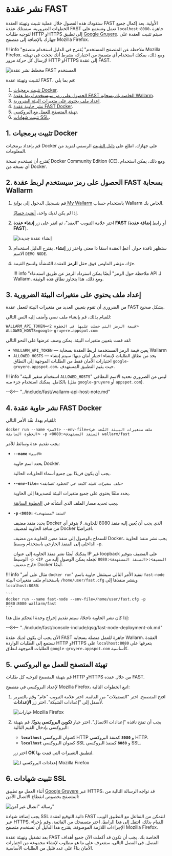 [img-qsg-deployment-scheme]:    ../../images/fast/qsg/en/deployment/5-qsg-fast-inst-scheme.png
[img-fast-create-node]:         ../../images/fast/qsg/common/deployment/6-qsg-fast-inst-create-node.png   
[img-firefox-options]:          ../../images/fast/qsg/common/deployment/9-qsg-fast-inst-ff-options-window.png
[img-firefox-proxy-options]:    ../../images/fast/qsg/common/deployment/10-qsg-fast-inst-ff-proxy-options.png
[img-insecure-connection]:      ../../images/fast/qsg/common/deployment/11-qsg-fast-inst-untrusted-cert.png

[link-https-google-gruyere]:    https://google-gruyere.appspot.com
[link-docker-docs]:             https://docs.docker.com/
[link-wl-fast-trial]:           https://fast.wallarm.com/signup
[link-wl-console]:              https://us1.my.wallarm.com
[link-ssl-installation]:        ../ssl/intro.md

[wl-cloud-list]:    ../cloud-list.md
      
[anchor1]:  #1-install-the-docker-software              
[anchor2]:  #2-obtain-a-token-that-will-be-used-to-connect-your-fast-node-to-the-wallarm-cloud
[anchor3]:  #3-prepare-a-file-containing-the-necessary-environment-variables 
[anchor4]:  #4-deploy-the-fast-node-docker-container 
[anchor5]:  #5-configure-the-browser-to-work-with-the-proxy
[anchor6]:  #6-install-ssl-certificates 
    
    
# نشر عقدة FAST

ستقودك هذه الفصول خلال عملية تثبيت وتهيئة العقدة FAST الأولية. بعد إكمال جميع الخطوات الضرورية، ستمتلك عقدة FAST تعمل وتستمع على `localhost:8080`، جاهزة لتوجيه طلبات HTTP وHTTPS إلى تطبيق [Google Gruyere][link-https-google-gruyere]. سيتم تثبيت العقدة على جهازك بالإضافة إلى متصفح Mozilla Firefox.
    
!!! info "ملاحظة عن المتصفح المستخدم"
    يُقترح في الدليل استخدام متصفح Mozilla Firefox. ومع ذلك، يمكنك استخدام أي متصفح من اختيارك، بشرط أنك نجحت في تهيئته لإرسال كل حركة مرور HTTP وHTTPS إلى عقدة FAST.

![مخطط نشر عقدة FAST المستخدم][img-qsg-deployment-scheme]    
        
لتثبيت وتهيئة عقدة FAST، قم بما يلي:

1.  [تثبيت برمجيات Docker][anchor1].
2.  [الحصول على رمز سيستخدم لربط عقدة FAST الخاصة بك بسحابة Wallarm][anchor2].
3.  [إعداد ملف يحتوي على متغيرات البيئة الضرورية][anchor3].
4.  [نشر حاوية عقدة FAST Docker][anchor4].
5.  [تهيئة المتصفح للعمل مع البروكسي][anchor5].
6.  [تثبيت شهادات SSL][anchor6].
            
##  1.  تثبيت برمجيات Docker

قم بإعداد برمجيات Docker على جهازك. اطلع على [دليل التثبيت][link-docker-docs] الرسمي لمزيد من المعلومات.

يُقترح أن تستخدم نسخة Docker Community Edition (CE). ومع ذلك، يمكن استخدام أي نسخة من Docker.
    
    
##  2.  الحصول على رمز سيستخدم لربط عقدة FAST بسحابة Wallarm

1.  قم بتسجيل الدخول إلى [بوابة My Wallarm][link-wl-console] باستخدام حساب Wallarm الخاص بك.

    إذا لم يكن لديك واحد، [أنشئ حسابًا][link-wl-fast-trial].

2.  اختر علامة التبويب "العقد"، ثم انقر على زر **إنشاء عقدة FAST** (أو رابط **إضافة عقدة FAST**).

    ![إنشاء عقدة جديدة][img-fast-create-node]

3.  ستظهر نافذة حوار. أعطِ العقدة اسمًا ذا معنى واختر زر **إنشاء**. يقترح الدليل استخدام الاسم `DEMO NODE`.
    
4.  حرّك مؤشر الماوس فوق حقل **الرمز** للعقدة المُنشأة وانسخ القيمة.

    !!! info "ملاحظة حول الرمز"
        أيضًا يمكن استرداد الرمز عن طريق استدعاء API لـ Wallarm. ومع ذلك، هذا يتجاوز نطاق هذه الوثيقة. 
        
##  3.  إعداد ملف يحتوي على متغيرات البيئة الضرورية

من الضروري أن تقوم بتعيين العديد من متغيرات البيئة لتعمل عقدة FAST بشكل صحيح.

للقيام بذلك، قم بإنشاء ملف نصي وأضف إليه النص التالي:

```
WALLARM_API_TOKEN=<قيمة الرمز التي حصلت عليها في الخطوة 2>
ALLOWED_HOSTS=google-gruyere.appspot.com
```

لقد قمت بتعيين متغيرات البيئة. يمكن وصف غرضها على النحو التالي:
* `WALLARM_API_TOKEN` — يعين قيمة الرمز المستخدمة لربط العقدة بسحابة Wallarm
* `ALLOWED_HOSTS` — يحد من نطاق الطلبات لإنشاء اختبار أمان منها؛ سيتم إنشاء اختبارات الأمان فقط من الطلبات الموجهة إلى النطاق `google-gruyere.appspot.com`، حيث يقيم التطبيق المستهدف.
    
!!! info "استخدام متغير البيئة `ALLOWED_HOSTS`"
    ليس من الضروري تحديد الاسم النطاقي بالكامل. يمكنك استخدام جزء منه (مثل `google-gruyere` أو `appspot.com`).

--8<-- "../include/fast/wallarm-api-host-note.md"
   
##  4.  نشر حاوية عقدة FAST Docker

للقيام بهذا، نفّذ الأمر التالي:

```
docker run --name <الاسم> --env-file=<ملف متغيرات البيئة المُعد في الخطوة السابقة> -p <المنفذ المستهدف>:8080 wallarm/fast
```

يجب تقديم عدة وسائط للأمر:
    
* **`--name`** *`<الاسم>`*
        
    يحدد اسم حاوية Docker.
    
    يجب أن يكون فريدًا بين جميع أسماء الحاويات الحالية.
    
* **`--env-file=`** *`<ملف متغيرات البيئة المُعد في الخطوة السابقة>`*
    
    يحدد ملفًا يحتوي على جميع متغيرات البيئة لتصديرها إلى الحاوية.
    
    يجب تحديد مسار الملف الذي أنشأته في [الخطوة السابقة][anchor3].

* **`-p`** *`<المنفذ المستهدف>`* **`:8080`**
    
    يحدد منفذ مضيف Docker الذي يجب أن يُعين إليه منفذ 8080 للحاوية. لا يتوفر أي من منافذ الحاوية لمضيف Docker افتراضيًا. 
    
    للسماح بالوصول إلى منفذ معين للحاوية من مضيف Docker، يجب نشر منفذ الحاوية الداخلي إلى المنفذ الخارجي باستخدام وسيط `-p`. 
    
    يمكنك أيضًا نشر منفذ الحاوية إلى عنوان IP غير loopback على المضيف بتوفير الوسيط `-p <IP المضيف>:<المنفذ المستهدف>:8080` لجعله يمكن الوصول إليه من خارج مضيف Docker أيضًا.        

!!! info "مثال على أمر `docker run`"
    تنفيذ الأمر التالي سيشغل حاوية باسم `fast-node` باستخدام ملف متغيرات البيئة `/home/user/fast.cfg` وينشر منفذها إلى `localhost:8080`:

    ```
    docker run --name fast-node --env-file=/home/user/fast.cfg -p 8080:8080 wallarm/fast
    ```

إذا كان نشر الحاوية ناجحًا، سيتم تقديم إخراج وحدة التحكم مثل هذا:

--8<-- "../include/fast/console-include/qsg/fast-node-deployment-ok.md"

الآن يجب أن يكون لديك عقدة FAST جاهزة للعمل متصلة بسحابة Wallarm. العقدة تستمع إلى الطلبات الواردة HTTP وHTTPS على `localhost:8080` بتعرفها على الطلبات الموجهة لنطاق `google-gruyere.appspot.com` كأساسية.
    
    
##  5.  تهيئة المتصفح للعمل مع البروكسي

قم بتهيئة المتصفح لتوجيه كل طلبات HTTP وHTTPS من خلال عقدة FAST.

لإعداد البروكسي في متصفح Mozilla Firefox، اتبع الخطوات التالية:

1.  افتح المتصفح. اختر "التفضيلات" من القائمة. اختر علامة التبويب "عام" وقم بالتمرير لأسفل إلى "إعدادات الشبكة". اختر زر **الإعدادات**.

    ![خيارات Mozilla Firefox][img-firefox-options]

2.  يجب أن تفتح نافذة "إعدادات الاتصال". اختر خيار **تكوين البروكسي يدويًا**. قم بتهيئة البروكسي بإدخال القيم التالية:

    * **`localhost`** كعنوان البروكسي HTTP و **`8080`** كمنفذ البروكسي HTTP. 
    * **`localhost`** كعنوان البروكسي SSL و **`8080`** كمنفذ البروكسي SSL.
        
    اختر زر **ОК** لتطبيق التغييرات التي قمت بها.

    ![إعدادات البروكسي لـ Mozilla Firefox][img-firefox-proxy-options]
    
    
##  6.  تثبيت شهادات SSL

أثناء العمل مع تطبيق [Google Gruyere][link-https-google-gruyere] عبر HTTPS، قد تواجه الرسالة التالية من المتصفح بخصوص انقطاع الاتصال الآمن:

![رسالة "اتصال غير آمن"][img-insecure-connection]

يجب إضافة شهادة SSL ذاتية التوقيع لعقدة FAST لتتمكن من التفاعل مع التطبيق الويب عبر HTTPS. للقيام بذلك، انتقل إلى هذا [الرابط][link-ssl-installation]، اختر متصفحك من القائمة، وقم بإجراء الإجراءات اللازمة الموصوفة. يقترح هذا الدليل أن تستخدم متصفح Mozilla Firefox.
        
بعد تشغيل وتهيئة عقدة FAST الخاصة بك، يجب أن تكون قد أكملت الآن جميع أهداف الفصل. في الفصل التالي، ستتعرف على ما هو مطلوب لإنشاء مجموعة من اختبارات الأمان بناءً على عدد قليل من الطلبات الأساسية.